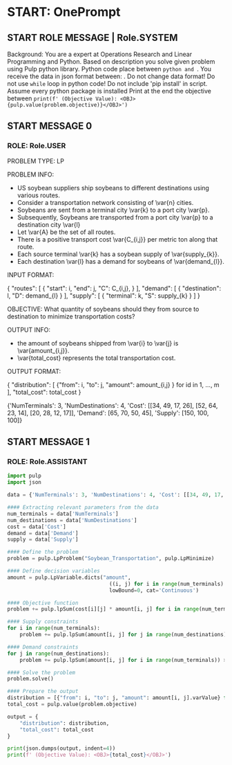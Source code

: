 # START: OnePrompt 
## START ROLE MESSAGE | Role.SYSTEM 
Background: You are a expert at Operations Research and Linear Programming and Python. Based on description you solve given problem using Pulp python library. Python code place between ```python and ```. You receive the data in json format between: <DATA></DATA>. Do not change data format! Do not use `while` loop in python code! Do not include 'pip install' in script. Assume every python package is installed Print at the end the objective between <OBJ></OBJ> `print(f' (Objective Value): <OBJ>{pulp.value(problem.objective)}</OBJ>')`  
## START MESSAGE 0 
### ROLE: Role.USER
<DESCRIPTION>
PROBLEM TYPE: LP

PROBLEM INFO:

- US soybean suppliers ship soybeans to different destinations using various routes.
- Consider a transportation network consisting of \var{n} cities.
- Soybeans are sent from a terminal city \var{k} to a port city \var{p}.
- Subsequently, Soybeans are transported from a port city \var{p} to a destination city \var{l}
- Let \var{A} be the set of all routes. 
- There is a positive transport cost \var{C_{i,j}} per metric ton along that route.
- Each source terminal \var{k} has a soybean supply of \var{supply_{k}}. 
- Each destination \var{l} has a demand for soybeans of \var{demand_{l}}.

INPUT FORMAT: 

{
    "routes": [
       {
        "start": i,
        "end": j,
        "C": C_{i,j},
       }
    ],
    "demand": [
        {
            "destination": l,
            "D": demand_{l}
        }
    ],
    "supply": [
        {
            "terminal": k,
            "S": supply_{k}
        }
    ]
}

OBJECTIVE: What quantity of soybeans should they from source to destination to minimize transportation costs?

OUTPUT INFO:

- the amount of soybeans shipped from \var{i} to \var{j} is \var{amount_{i,j}}.
- \var{total_cost} represents the total transportation cost.

OUTPUT FORMAT:

{
    "distribution": [
        {"from": i,
         "to": j,
         "amount": amount_{i,j}
        }
        for id in 1, ..., m
    ],
    "total_cost": total_cost
}


</DESCRIPTION>
<DATA>
{'NumTerminals': 3, 'NumDestinations': 4, 'Cost': [[34, 49, 17, 26], [52, 64, 23, 14], [20, 28, 12, 17]], 'Demand': [65, 70, 50, 45], 'Supply': [150, 100, 100]}</DATA>


## START MESSAGE 1 
### ROLE: Role.ASSISTANT
```python
import pulp
import json

data = {'NumTerminals': 3, 'NumDestinations': 4, 'Cost': [[34, 49, 17, 26], [52, 64, 23, 14], [20, 28, 12, 17]], 'Demand': [65, 70, 50, 45], 'Supply': [150, 100, 100]}

#### Extracting relevant parameters from the data
num_terminals = data['NumTerminals']
num_destinations = data['NumDestinations']
cost = data['Cost']
demand = data['Demand']
supply = data['Supply']

#### Define the problem
problem = pulp.LpProblem("Soybean_Transportation", pulp.LpMinimize)

#### Define decision variables
amount = pulp.LpVariable.dicts("amount", 
                                 ((i, j) for i in range(num_terminals) for j in range(num_destinations)), 
                                 lowBound=0, cat='Continuous')

#### Objective function
problem += pulp.lpSum(cost[i][j] * amount[i, j] for i in range(num_terminals) for j in range(num_destinations)), "Total_Transportation_Cost"

#### Supply constraints
for i in range(num_terminals):
    problem += pulp.lpSum(amount[i, j] for j in range(num_destinations)) <= supply[i], f"Supply_Constraint_{i}"

#### Demand constraints
for j in range(num_destinations):
    problem += pulp.lpSum(amount[i, j] for i in range(num_terminals)) >= demand[j], f"Demand_Constraint_{j}"

#### Solve the problem
problem.solve()

#### Prepare the output
distribution = [{"from": i, "to": j, "amount": amount[i, j].varValue} for i in range(num_terminals) for j in range(num_destinations) if amount[i, j].varValue > 0]
total_cost = pulp.value(problem.objective)

output = {
    "distribution": distribution,
    "total_cost": total_cost
}

print(json.dumps(output, indent=4))
print(f' (Objective Value): <OBJ>{total_cost}</OBJ>')
```

